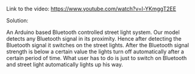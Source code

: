 Link to the video: https://www.youtube.com/watch?v=l-YKmggT2EE

Solution:

An Arduino based Bluetooth controlled street light system.
Our model detects any Bluetooth signal in its proximity.
Hence after detecting the Bluetooth signal it switches on the street lights. 
After the Bluetooth signal strength is below a certain value the lights turn off automatically after a certain period of time.
What user has to do is just to switch on Bluetooth and street light automatically lights up his way.
